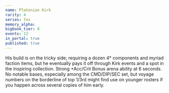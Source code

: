 ```yaml
---
name: Platonian Kirk
rarity: 4
series: tos
memory_alpha:
bigbook_tier: 8
events: 12
in_portal: true
published: true
---
```


His build is on the tricky side; requiring a dozen 4* components and myriad faction items, but he eventually pays it off through Kirk events and a spot in the Inspiring collection. Strong +Acc/Crit Bonus arena ability at 6 seconds. No notable bases, especially among the CMD/DIP/SEC set, but voyage numbers on the borderline of top 1/3rd might find use on younger rosters if you happen across several copies of him early.
